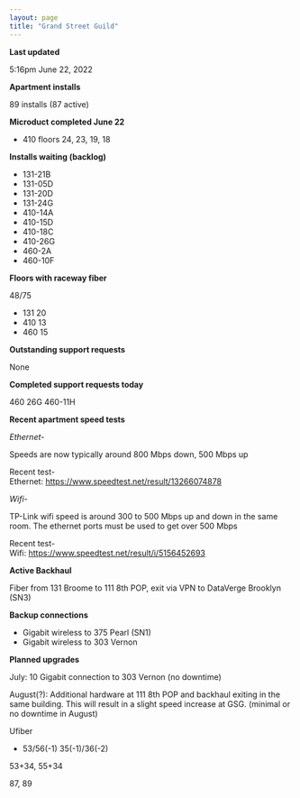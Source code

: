 ```yaml
---
layout: page
title: "Grand Street Guild"
---
```

**Last updated**

5:16pm June 22, 2022

**Apartment installs**

89 installs (87 active)

**Microduct completed June 22**

- 410 floors 24, 23, 19, 18

**Installs waiting (backlog)**

- 131-21B
- 131-05D
- 131-20D
- 131-24G
- 410-14A  
- 410-15D
- 410-18C
- 410-26G
- 460-2A
- 460-10F

**Floors with raceway fiber**

48/75

- 131 20
- 410 13
- 460 15

**Outstanding support requests**

None

**Completed support requests today**

460 26G
460-11H

**Recent apartment speed tests**

*Ethernet-*

Speeds are now typically around 800 Mbps down, 500 Mbps up  

Recent test-  
Ethernet: https://www.speedtest.net/result/13266074878

*Wifi-*

TP-Link wifi speed is around 300 to 500 Mbps up and down in the same room. The ethernet ports must be used to get over 500 Mbps  

Recent test-  
Wifi: https://www.speedtest.net/result/i/5156452693

**Active Backhaul**

Fiber from 131 Broome to 111 8th POP, exit via VPN to DataVerge Brooklyn (SN3)

**Backup connections**

- Gigabit wireless to 375 Pearl (SN1)
- Gigabit wireless to 303 Vernon

**Planned upgrades**

July: 10 Gigabit connection to 303 Vernon (no downtime)

August(?): Additional hardware at 111 8th POP and backhaul exiting in the same building. This will result in a slight speed increase at GSG. (minimal or no downtime in August)

Ufiber 

- 53/56(-1) 35(-1)/36(-2)


53+34, 55+34

87, 89


